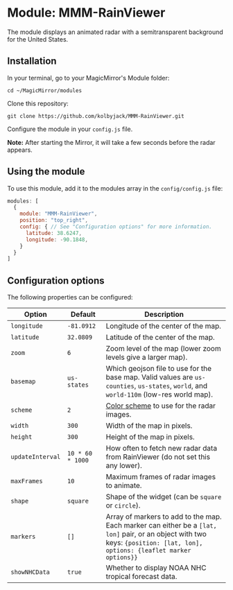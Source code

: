# Module: MMM-RainViewer
The module displays an animated radar with a semitransparent background for the United States.

## Installation

In your terminal, go to your MagicMirror's Module folder:
````
cd ~/MagicMirror/modules
````

Clone this repository:
````
git clone https://github.com/kolbyjack/MMM-RainViewer.git
````

Configure the module in your `config.js` file.

**Note:** After starting the Mirror, it will take a few seconds before the radar appears.

## Using the module

To use this module, add it to the modules array in the `config/config.js` file:
````javascript
modules: [
  {
    module: "MMM-RainViewer",
    position: "top_right",
    config: { // See "Configuration options" for more information.
      latitude: 38.6247,
      longitude: -90.1848,
    }
  }
]
````

## Configuration options

The following properties can be configured:

|Option|Default|Description|
|---|---|---|
|`longitude`|`-81.0912`|Longitude of the center of the map.|
|`latitude`|`32.0809`|Latitude of the center of the map.|
|`zoom`|`6`|Zoom level of the map (lower zoom levels give a larger map).|
|`basemap`|`us-states`|Which geojson file to use for the base map.  Valid values are `us-counties`, `us-states`, `world`, and `world-110m` (low-res world map).|
|`scheme`|`2`|[Color scheme](https://www.rainviewer.com/api/color-schemes.html) to use for the radar images.|
|`width`|`300`|Width of the map in pixels.|
|`height`|`300`|Height of the map in pixels.|
|`updateInterval`|`10 * 60 * 1000`|How often to fetch new radar data from RainViewer (do not set this any lower).|
|`maxFrames`|`10`|Maximum frames of radar images to animate.|
|`shape`|`square`|Shape of the widget (can be `square` or `circle`).|
|`markers`|`[]`|Array of markers to add to the map.  Each marker can either be a `[lat, lon]` pair, or an object with two keys: `{position: [lat, lon], options: {leaflet marker options}}`|
|`showNHCData`|`true`|Whether to display NOAA NHC tropical forecast data.|
